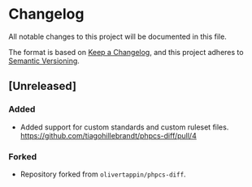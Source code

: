 # Changelog

All notable changes to this project will be documented in this file.

The format is based on [Keep a Changelog](https://keepachangelog.com/en/1.1.0/),
and this project adheres to [Semantic Versioning](https://semver.org/spec/v2.0.0.html).

## [Unreleased]
### Added
- Added support for custom standards and custom ruleset files. https://github.com/tiagohillebrandt/phpcs-diff/pull/4

### Forked
- Repository forked from `olivertappin/phpcs-diff`.
